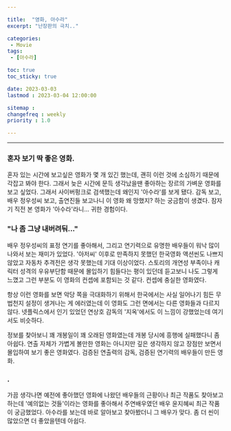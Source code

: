 ```yaml
---

title:  "영화, 아수라"
excerpt: "난장판의 극치.."

categories:
 - Movie
tags:
 - [아수라]

toc: true
toc_sticky: true

date: 2023-03-03
lastmod : 2023-03-04 12:00:00

sitemap :
changefreq : weekly
priority : 1.0

---
```

---
### 혼자 보기 딱 좋은 영화.
 혼자 있는 시간에 보고싶은 영화가 몇 개 있긴 했는데, 괜히 이런 것에 소심하기 때문에 각잡고 봐야 한다. 그래서 늦은 시간에 문득 생각났을땐 좋아하는 장르의 가벼운 영화를 보고 싶었다. 그래서 사이버펑크로 검색했는데 왜인지 '아수라'를 보게 됐다. 감독 보고, 배우 정우성씨 보고, 출연진들 보고나니 이 영화 왜 망했지? 하는 궁금함이 생겼다. 잠자기 직전 본 영화가 '아수라'라니... 귀한 경험이다.  

### "나 좀 그냥 내버려둬..."
배우 정우성씨의 표정 연기를 좋아해서, 그리고 연기력으로 유명한 배우들이 워낙 많이 나와서 보는 재미가 있었다. '아저씨' 이후로 만족하지 못했던 한국영화 액션씬도 나쁘지 않았고 자동차 추격전은 생각 못했는데 기대 이상이었다. 스토리의 개연성 부족이나 캐릭터 성격의 우유부단함 때문에 몰입하기 힘들다는 평이 있던데 듣고보니 나도 그렇게 느꼈고 그런 부분도 이 영화의 컨셉에 포함되는 것 같다. 컨셉에 충실한 영화였다.  

항상 이런 영화를 보면 악당 쪽을 극대화하기 위해서 한국에서는 사실 일어나기 힘든 무법천지 설정이 생겨나는 게 에러였는데 이 영화도 그런 면에서는 다른 영화들과 다르지 않다. 넷플릭스에서 인기 있었던 연상호 감독의 '지옥'에서도 이 느낌이 강했었는데 여기서도 비슷하다.  

정보를 찾아보니 꽤 개봉일이 꽤 오래된 영화였는데 개봉 당시에 흥행에 실패했다니 좀 아쉽다. 연출 자체가 가볍게 볼만한 영화는 아니지만 깊은 생각하지 않고 장점만 보면서 몰입하여 보기 좋은 영화였다. 검증된 연출력의 감독, 검증된 연기력의 배우들이 만든 영화.

### .
가끔 생각나면 예전에 좋아했던 영화에 나왔던 배우들의 근황이나 최근 작품도 찾아보고 하는데 '예의없는 것들'이라는 영화를 좋아해서 주연배우였던 배우 윤지혜씨 최근 작품이 궁금했었다. 아수라를 보는데 바로 알아보고 찾아봤더니 그 배우가 맞다. 좀 더 씬이 많았으면 더 좋았을텐데 아쉽다.